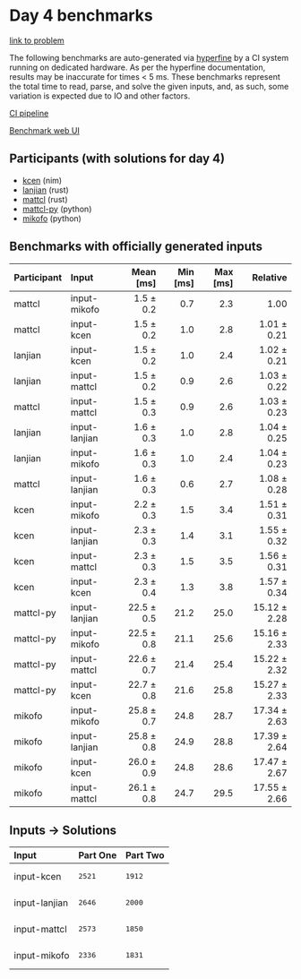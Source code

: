 # Day 4 benchmarks

[link to problem](https://adventofcode.com/2024/day/4)

The following benchmarks are auto-generated via
[hyperfine](https://github.com/sharkdp/hyperfine) by a CI system running on
dedicated hardware. As per the hyperfine documentation, results may be
inaccurate for times < 5 ms. These benchmarks represent the total time to read,
parse, and solve the given inputs, and, as such, some variation is expected due
to IO and other factors.

[CI pipeline](http://ci.papercode.net:8080/teams/main/pipelines/aoc2024)

[Benchmark web UI](https://aoc.ancalagon.black)


## Participants (with solutions for day 4)

- [kcen](https://github.com/kcen/aoc2024) (nim)
- [lanjian](https://github.com/lanjian/aoc-2024) (rust)
- [mattcl](https://github.com/mattcl/aoc2024) (rust)
- [mattcl-py](https://github.com/mattcl/aoc2024-py) (python)
- [mikofo](https://github.com/mikofo/aoc2024) (python)


## Benchmarks with officially generated inputs

| Participant | Input | Mean [ms] | Min [ms] | Max [ms] | Relative |
|:---|:---|---:|---:|---:|---:|
| mattcl | input-mikofo | 1.5 ± 0.2 | 0.7 | 2.3 | 1.00 |
| mattcl | input-kcen | 1.5 ± 0.2 | 1.0 | 2.8 | 1.01 ± 0.21 |
| lanjian | input-kcen | 1.5 ± 0.2 | 1.0 | 2.4 | 1.02 ± 0.21 |
| lanjian | input-mattcl | 1.5 ± 0.2 | 0.9 | 2.6 | 1.03 ± 0.22 |
| mattcl | input-mattcl | 1.5 ± 0.3 | 0.9 | 2.6 | 1.03 ± 0.23 |
| lanjian | input-lanjian | 1.6 ± 0.3 | 1.0 | 2.8 | 1.04 ± 0.25 |
| lanjian | input-mikofo | 1.6 ± 0.3 | 1.0 | 2.4 | 1.04 ± 0.23 |
| mattcl | input-lanjian | 1.6 ± 0.3 | 0.6 | 2.7 | 1.08 ± 0.28 |
| kcen | input-mikofo | 2.2 ± 0.3 | 1.5 | 3.4 | 1.51 ± 0.31 |
| kcen | input-lanjian | 2.3 ± 0.3 | 1.4 | 3.1 | 1.55 ± 0.32 |
| kcen | input-mattcl | 2.3 ± 0.3 | 1.5 | 3.5 | 1.56 ± 0.31 |
| kcen | input-kcen | 2.3 ± 0.4 | 1.3 | 3.8 | 1.57 ± 0.34 |
| mattcl-py | input-lanjian | 22.5 ± 0.5 | 21.2 | 25.0 | 15.12 ± 2.28 |
| mattcl-py | input-mikofo | 22.5 ± 0.8 | 21.1 | 25.6 | 15.16 ± 2.33 |
| mattcl-py | input-mattcl | 22.6 ± 0.7 | 21.4 | 25.4 | 15.22 ± 2.32 |
| mattcl-py | input-kcen | 22.7 ± 0.8 | 21.6 | 25.8 | 15.27 ± 2.33 |
| mikofo | input-mikofo | 25.8 ± 0.7 | 24.8 | 28.7 | 17.34 ± 2.63 |
| mikofo | input-lanjian | 25.8 ± 0.8 | 24.9 | 28.8 | 17.39 ± 2.64 |
| mikofo | input-kcen | 26.0 ± 0.9 | 24.8 | 28.6 | 17.47 ± 2.67 |
| mikofo | input-mattcl | 26.1 ± 0.8 | 24.7 | 29.5 | 17.55 ± 2.66 |


## Inputs -> Solutions

| Input | Part One | Part Two |
|:---|:---|:---|
|input-kcen|<pre>2521</pre>|<pre>1912</pre>|
|input-lanjian|<pre>2646</pre>|<pre>2000</pre>|
|input-mattcl|<pre>2573</pre>|<pre>1850</pre>|
|input-mikofo|<pre>2336</pre>|<pre>1831</pre>|